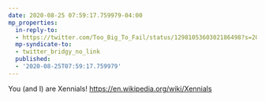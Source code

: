 ```yaml
---
date: 2020-08-25 07:59:17.759979-04:00
mp_properties:
  in-reply-to:
  - https://twitter.com/Too_Big_To_Fail/status/1298105360302186498?s=20
  mp-syndicate-to:
  - twitter_bridgy_no_link
  published:
  - '2020-08-25T07:59:17.759979'
---
```


You (and I) are Xennials!    https://en.wikipedia.org/wiki/Xennials